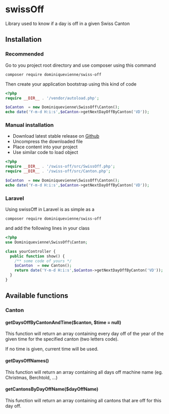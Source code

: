 # swissOff
Library used to know if a day is off in a given Swiss Canton

## Installation
### Recommended
Go to you project root directory and use composer using this command
```
composer require dominiquevienne/swiss-off
```
Then create your application bootstrap using this kind of code
```php
<?php
require __DIR__ . '/vendor/autoload.php';

$oCanton  = new Dominiquevienne\SwissOff\Canton();
echo date('Y-m-d H:i:s',$oCanton->getNextDayOffByCanton('VD'));
```
### Manual installation
- Download latest stable release on [Github](https://github.com/dominiquevienne/swiss-off/releases)
- Uncompress the downloaded file
- Place content into your project
- Use similar code to load object
```php
<?php
require __DIR__ . '/swiss-off/src/SwissOff.php';
require __DIR__ . '/swiss-off/src/Canton.php';

$oCanton  = new Dominiquevienne\SwissOff\Canton();
echo date('Y-m-d H:i:s',$oCanton->getNextDayOffByCanton('VD'));
```
### Laravel
Using swissOff in Laravel is as simple as a
```
composer require dominiquevienne/swiss-off
```
and add the following lines in your class
```php
<?php
use Dominiquevienne\SwissOff\Canton;

class yourController {
  public function show() {
    /** some code of yours */
    $oCanton  = new Canton();
    return date('Y-m-d H:i:s',$oCanton->getNextDayOffByCanton('VD'));
  }
}
```
## Available functions
### Canton
#### getDaysOffByCantonAndTime($canton, $time = null)
This function will return an array containing every day off of the year of the given time for the specified canton (two letters code). 

If no time is given, current time will be used. 
#### getDaysOffNames()
This function will return an array containing all days off machine name (eg. Christmas, Berchtold, ...)
#### getCantonsByDayOffName($dayOffName)
This function will return an array containing all cantons that are off for this day off. 